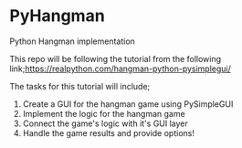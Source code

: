 # PyHangman
Python Hangman implementation

This repo will be following the tutorial from the following link;https://realpython.com/hangman-python-pysimplegui/

The tasks for this tutorial will include;
1. Create a GUI for the hangman game using PySimpleGUI
2. Implement the logic for the hangman game
3. Connect the game's logic with it's GUI layer
4. Handle the game results and provide options!
